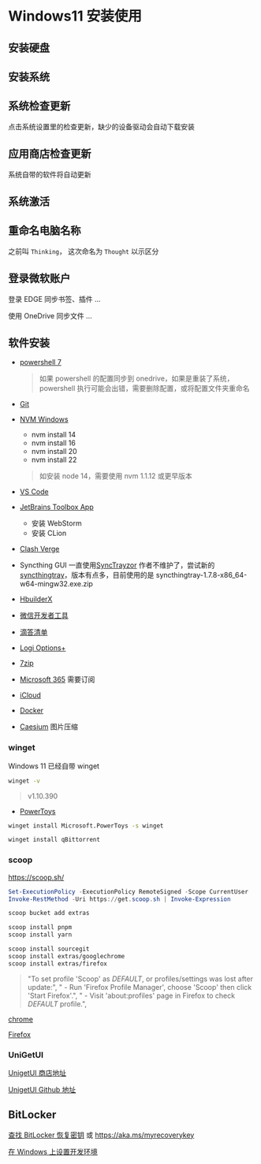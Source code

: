 # Windows11 安装使用

## 安装硬盘

## 安装系统

## 系统检查更新

点击系统设置里的检查更新，缺少的设备驱动会自动下载安装

## 应用商店检查更新

系统自带的软件将自动更新

## 系统激活

## 重命名电脑名称

之前叫 `Thinking`， 这次命名为 `Thought` 以示区分

## 登录微软账户

登录 EDGE 同步书签、插件 ...

使用 OneDrive 同步文件 ...

## 软件安装

- [powershell 7](https://learn.microsoft.com/zh-cn/powershell/scripting/whats-new/migrating-from-windows-powershell-51-to-powershell-7?view=powershell-7.5#installing-powershell-7)

  > 如果 powershell 的配置同步到 onedrive，如果是重装了系统，powershell 执行可能会出错，需要删除配置，或将配置文件夹重命名

- [Git](https://git-scm.com/downloads/win)

- [NVM Windows](https://github.com/coreybutler/nvm-windows/releases)
  - nvm install 14
  - nvm install 16
  - nvm install 20
  - nvm install 22

  > 如安装 node 14，需要使用 nvm 1.1.12 或更早版本

- [VS Code](https://code.visualstudio.com/Download)

- [JetBrains Toolbox App](https://www.jetbrains.com/zh-cn/toolbox-app/)
  - 安装 WebStorm
  - 安装 CLion

- [Clash Verge](https://github.com/clash-verge-rev/clash-verge-rev/releases)

- Syncthing GUI 一直使用[SyncTrayzor](https://github.com/canton7/SyncTrayzor) 作者不维护了，尝试新的[syncthingtray](https://github.com/Martchus/syncthingtray)，版本有点多，目前使用的是 syncthingtray-1.7.8-x86_64-w64-mingw32.exe.zip
- [HbuilderX](https://www.dcloud.io/hbuilderx.html)

- [微信开发者工具](https://developers.weixin.qq.com/miniprogram/dev/devtools/download.html)

- [滴答清单](https://dida365.com/download)

- [Logi Options+](https://support.logi.com/hc/zh-cn/articles/4418699283607-Logi-Options)

- [7zip](https://www.7-zip.org/)

- [Microsoft 365](https://account.microsoft.com/services/) 需要订阅

- [iCloud](https://apps.microsoft.com/detail/9pktq5699m62?hl=zh-cn&gl=CN)

- [Docker](https://www.docker.com/)

- [Caesium](https://saerasoft.com/caesium#downloads) 图片压缩

### winget

Windows 11 已经自带 winget

```sh
winget -v
```

> v1.10.390

- [PowerToys](https://github.com/microsoft/PowerToys)

```sh
winget install Microsoft.PowerToys -s winget
```

```sh
winget install qBittorrent
```

### scoop

https://scoop.sh/

```powershell
Set-ExecutionPolicy -ExecutionPolicy RemoteSigned -Scope CurrentUser
Invoke-RestMethod -Uri https://get.scoop.sh | Invoke-Expression
```

```sh
scoop bucket add extras
```

```sh
scoop install pnpm
scoop install yarn
```

```sh
scoop install sourcegit
scoop install extras/googlechrome
scoop install extras/firefox
```

> "To set profile 'Scoop' as _DEFAULT_, or profiles/settings was lost after update:",
> " - Run 'Firefox Profile Manager', choose 'Scoop' then click 'Start Firefox'.",
> " - Visit 'about:profiles' page in Firefox to check _DEFAULT_ profile.",

[chrome](https://www.google.com/intl/zh-CN/chrome/)

[Firefox](https://www.mozilla.org/zh-CN/firefox/new/)

### UniGetUI

[UnigetUI 商店地址](https://apps.microsoft.com/detail/xpfftq032ptphf?hl=zh-CN&gl=CN)

[UnigetUI Github 地址](https://github.com/marticliment/UnigetUI)

## BitLocker

[查找 BitLocker 恢复密钥](https://go.microsoft.com/fwlink/?linkid=2165066) 或 https://aka.ms/myrecoverykey

[在 Windows 上设置开发环境](https://learn.microsoft.com/zh-cn/windows/dev-environment/)
